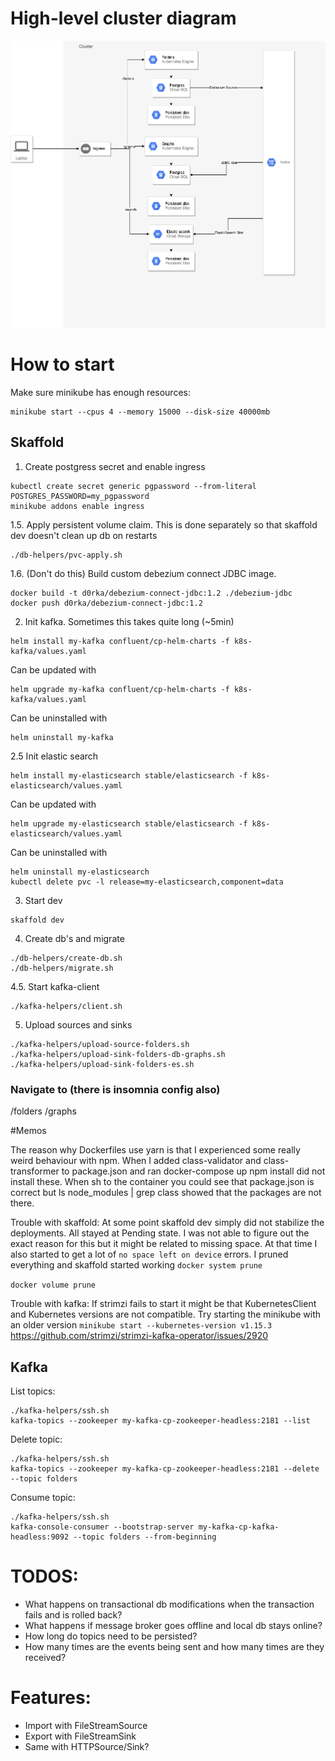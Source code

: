 # High-level cluster diagram

![alt text](./Highlevel-diag.png "Logo Title Text 1")

# How to start

Make sure minikube has enough resources:
```shell script
minikube start --cpus 4 --memory 15000 --disk-size 40000mb
```

## Skaffold
1. Create postgress secret and enable ingress
```shell script
kubectl create secret generic pgpassword --from-literal POSTGRES_PASSWORD=my_pgpassword
minikube addons enable ingress
```

1.5. Apply persistent volume claim. This is done separately so that skaffold dev doesn't clean up db on restarts
```shell script
./db-helpers/pvc-apply.sh
```

1.6. (Don't do this) Build custom debezium connect JDBC image.
```shell script
docker build -t d0rka/debezium-connect-jdbc:1.2 ./debezium-jdbc
docker push d0rka/debezium-connect-jdbc:1.2
```

2. Init kafka. Sometimes this takes quite long (~5min)
```shell script
helm install my-kafka confluent/cp-helm-charts -f k8s-kafka/values.yaml
```
Can be updated with
```shell script
helm upgrade my-kafka confluent/cp-helm-charts -f k8s-kafka/values.yaml
```
Can be uninstalled with
```shell script
helm uninstall my-kafka
```

2.5 Init elastic search
```shell script
helm install my-elasticsearch stable/elasticsearch -f k8s-elasticsearch/values.yaml
```
Can be updated with
```shell script
helm upgrade my-elasticsearch stable/elasticsearch -f k8s-elasticsearch/values.yaml
```
Can be uninstalled with
```shell script
helm uninstall my-elasticsearch
kubectl delete pvc -l release=my-elasticsearch,component=data
```

3. Start dev
```shell script
skaffold dev
```

4. Create db's and migrate
```shell script
./db-helpers/create-db.sh
./db-helpers/migrate.sh
```

4.5. Start kafka-client
```shell script
./kafka-helpers/client.sh
```

5. Upload sources and sinks
```shell script
./kafka-helpers/upload-source-folders.sh
./kafka-helpers/upload-sink-folders-db-graphs.sh
./kafka-helpers/upload-sink-folders-es.sh
```

### Navigate to (there is insomnia config also)

<minikube-ip>/folders
<minikube-ip>/graphs

#Memos

The reason why Dockerfiles use yarn is that I experienced some really weird behaviour with npm. When I added
class-validator and class-transformer to package.json and ran docker-compose up npm install did not install
these. When sh to the container you could see that package.json is correct but ls node_modules | grep class
showed that the packages are not there.

Trouble with skaffold: At some point skaffold dev simply did not stabilize the deployments. All stayed at Pending
state. I was not able to figure out the exact reason for this but it might be related to missing space. At 
that time I also started to get a lot of `no space left on device` errors. I pruned everything and skaffold started
working
`docker system prune`

`docker volume prune`

Trouble with kafka: If strimzi fails to start it might be that KubernetesClient and Kubernetes versions are not
compatible. Try starting the minikube with an older version `minikube start --kubernetes-version v1.15.3`
https://github.com/strimzi/strimzi-kafka-operator/issues/2920

## Kafka

List topics:
```shell script
./kafka-helpers/ssh.sh
kafka-topics --zookeeper my-kafka-cp-zookeeper-headless:2181 --list
```

Delete topic:
```shell script
./kafka-helpers/ssh.sh
kafka-topics --zookeeper my-kafka-cp-zookeeper-headless:2181 --delete --topic folders
```

Consume topic:
```shell script
./kafka-helpers/ssh.sh
kafka-console-consumer --bootstrap-server my-kafka-cp-kafka-headless:9092 --topic folders --from-beginning
```

# TODOS:
- What happens on transactional db modifications when the transaction fails and is rolled back?
- What happens if message broker goes offline and local db stays online?
- How long do topics need to be persisted?
- How many times are the events being sent and how many times are they received?

# Features:
- Import with FileStreamSource
- Export with FileStreamSink
- Same with HTTPSource/Sink?
